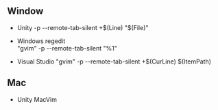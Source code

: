 ## Window

* Unity
-p --remote-tab-silent +$(Line) "$(File)"  

* Windows regedit  
"gvim" -p --remote-tab-silent "%1"

* Visual Studio
"gvim" -p --remote-tab-silent +$(CurLine) $(ItemPath)

## Mac

* Unity
MacVim
